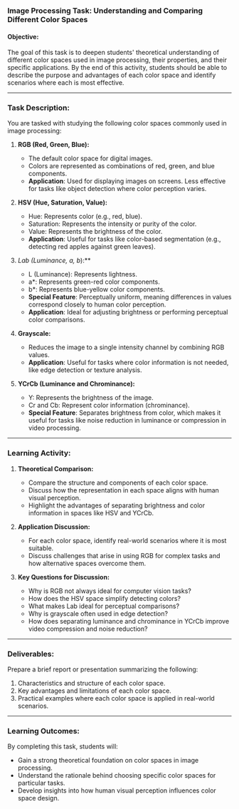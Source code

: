 ### Image Processing Task: Understanding and Comparing Different Color Spaces

#### Objective:
The goal of this task is to deepen students' theoretical understanding of different color spaces used in image processing, their properties, and their specific applications. By the end of this activity, students should be able to describe the purpose and advantages of each color space and identify scenarios where each is most effective.

---

### Task Description:

You are tasked with studying the following color spaces commonly used in image processing:  

1. **RGB (Red, Green, Blue):**  
   - The default color space for digital images.  
   - Colors are represented as combinations of red, green, and blue components.  
   - **Application**: Used for displaying images on screens. Less effective for tasks like object detection where color perception varies.  

2. **HSV (Hue, Saturation, Value):**  
   - Hue: Represents color (e.g., red, blue).  
   - Saturation: Represents the intensity or purity of the color.  
   - Value: Represents the brightness of the color.  
   - **Application**: Useful for tasks like color-based segmentation (e.g., detecting red apples against green leaves).  

3. **Lab (Luminance, a*, b*):**  
   - L (Luminance): Represents lightness.  
   - a*: Represents green-red color components.  
   - b*: Represents blue-yellow color components.  
   - **Special Feature**: Perceptually uniform, meaning differences in values correspond closely to human color perception.  
   - **Application**: Ideal for adjusting brightness or performing perceptual color comparisons.  

4. **Grayscale:**  
   - Reduces the image to a single intensity channel by combining RGB values.  
   - **Application**: Useful for tasks where color information is not needed, like edge detection or texture analysis.  

5. **YCrCb (Luminance and Chrominance):**  
   - Y: Represents the brightness of the image.  
   - Cr and Cb: Represent color information (chrominance).  
   - **Special Feature**: Separates brightness from color, which makes it useful for tasks like noise reduction in luminance or compression in video processing.  

---

### Learning Activity:
1. **Theoretical Comparison:**  
   - Compare the structure and components of each color space.  
   - Discuss how the representation in each space aligns with human visual perception.  
   - Highlight the advantages of separating brightness and color information in spaces like HSV and YCrCb.  

2. **Application Discussion:**  
   - For each color space, identify real-world scenarios where it is most suitable.  
   - Discuss challenges that arise in using RGB for complex tasks and how alternative spaces overcome them.  

3. **Key Questions for Discussion:**  
   - Why is RGB not always ideal for computer vision tasks?  
   - How does the HSV space simplify detecting colors?  
   - What makes Lab ideal for perceptual comparisons?  
   - Why is grayscale often used in edge detection?  
   - How does separating luminance and chrominance in YCrCb improve video compression and noise reduction?  

---

### Deliverables:
Prepare a brief report or presentation summarizing the following:
1. Characteristics and structure of each color space.  
2. Key advantages and limitations of each color space.  
3. Practical examples where each color space is applied in real-world scenarios.  

---

### Learning Outcomes:
By completing this task, students will:  
- Gain a strong theoretical foundation on color spaces in image processing.  
- Understand the rationale behind choosing specific color spaces for particular tasks.  
- Develop insights into how human visual perception influences color space design.  